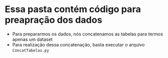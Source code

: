 # Essa pasta contém código para preapração dos dados

- Para prepararmos os dados, nós concatenamos as tabelas para termos apenas um dataset
- Para realização dessa concatenação, basta executar o arquivo `ConcatTabelas.py` 
